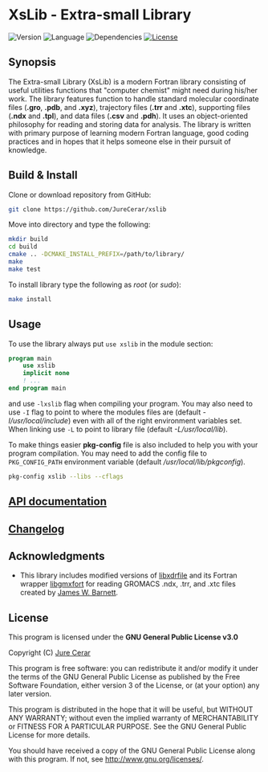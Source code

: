 # XsLib - Extra-small Library

![Version](https://img.shields.io/badge/Current_release-v1.0.0-blue.svg)
![Language](https://img.shields.io/badge/Language-Fortran,_C-brightgreen.svg)
![Dependencies](https://img.shields.io/badge/Dependencies-None-brightgreen.svg)
[![License](https://img.shields.io/badge/License-GNU_GPL_v3.0-red.svg)](https://www.gnu.org/licenses/gpl-3.0.html)

<!-- [![Generic badge](https://img.shields.io/badge/<SUBJECT>-<STATUS>-<COLOR>.svg)](https://shields.io/) -->

## Synopsis
The Extra-small Library (XsLib) is a modern Fortran library consisting of useful utilities functions that "computer chemist" might need during his/her work. The library features function to handle standard molecular coordinate files (**.gro**, **.pdb**, and **.xyz**), trajectory files (**.trr** and **.xtc**), supporting files (**.ndx** and **.tpl**), and data files (**.csv** and **.pdh**). It uses an object-oriented philosophy for reading and storing data for analysis. The library is written with primary purpose of learning modern Fortran language, good coding practices and in hopes that it helps someone else in their pursuit of knowledge.

## Build & Install
Clone or download repository from GitHub:
```bash
git clone https://github.com/JureCerar/xslib
```
Move into directory and type the following:
```bash
mkdir build
cd build
cmake .. -DCMAKE_INSTALL_PREFIX=/path/to/library/
make
make test
```
To install library type the following as *root* (or *sudo*):
```bash
make install
```

## Usage
To use the library always put `use xslib` in the module section:
```fortran
program main
	use xslib
	implicit none
	! ...
end program main
```

and use `-lxslib` flag when compiling your program. You may also need to use `-I` flag to point to where the modules files are (default *-I/usr/local/include*) even with all of the right environment variables set. When linking use `-L` to point to library file (default *-L/usr/local/lib*).

To make things easier **pkg-config** file is also included to help you with your program compilation. You may need to add the config file to `PKG_CONFIG_PATH` environment variable (default */usr/local/lib/pkgconfig*).

```bash
pkg-config xslib --libs --cflags
```

## [API documentation](doc/API.md)

## [Changelog](CHANGELOG.md)

## Acknowledgments
- This library includes modified versions of [libxdrfile](https://github.com/wesbarnett/libxdrfile) and its Fortran wrapper [libgmxfort](https://github.com/wesbarnett/libgmxfort) for reading GROMACS .ndx, .trr, and .xtc files created by [James W. Barnett](https://github.com/wesbarnett).

<!-- Basically, he is my hero. -->

## License
This program is licensed under the **GNU General Public License v3.0**

Copyright (C) [Jure Cerar](https://github.com/JureCerar)

This program is free software: you can redistribute it and/or modify it under the terms of the GNU General Public License as published by the Free Software Foundation, either version 3 of the License, or (at your option) any later version.

This program is distributed in the hope that it will be useful, but WITHOUT ANY WARRANTY; without even the implied warranty of MERCHANTABILITY or FITNESS FOR A PARTICULAR PURPOSE. See the GNU General Public License for more details.

You should have received a copy of the GNU General Public License along with this program. If not, see http://www.gnu.org/licenses/.
